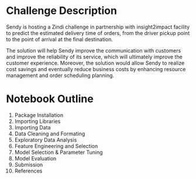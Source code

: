 # Challenge Description<br>

Sendy is hosting a Zindi challenge in partnership with insight2impact facility to predict the estimated delivery time of orders, from the driver pickup point to the point of arrival at the final destination.


The solution will help Sendy improve the communication with customers and improve the reliability of its service, which will ultimately improve the customer experience. Moreover, the solution would allow Sendy to realize cost savings and eventually reduce business costs by enhancing resource management and order scheduling planning.


# Notebook Outline

  1. Package Installation
  2. Importing Libraries
  3. Importing Data
  4. Data Cleaning and Formating
  5. Exploratory Data Analysis
  6. Feature Engineering and Selection
  7. Model Selection & Parameter Tuning
  8. Model Evaluation
  9. Submission 
  10. References

